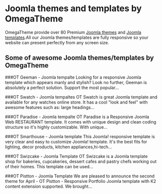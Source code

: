 # Joomla themes and templates by OmegaTheme
OmegaTheme provide over 80 Premium <a href="http://omagetheme.com/joomla-tempaltes/">Joomla themes</a> and <a href="http://omagetheme.com/joomla-tempaltes/">Joomla templates</a>.All our Joomla themes/templates are fully responsive so your website can present perfectly from any screen size. 

## Some of awesome Joomla themes/templates by OmegaTheme

###OT Geeman - Joomla tempalte
Looking for a responsive Joomla template which appears manly and stylish? Look no further, Geeman is absolutely a perfect solution. Support the most popular...

###OT Swatch - Joomla tempaltes
OT Swatch is great Joomla template and available for any watches online store. It has a cool "look and feel" with awesome features such as: large headings...

###OT Paradise - Joomla tempalte
OT Paradise is a Responsive Joomla Web RESTAURANT template. It comes with unique design and clean coding structure so it's highly customizable. With unique...

###OT Smarthouse - Joomla template
This Joomla! responsive template is very clear and easy to customize Joomla! template. It's the best fits for lighting, decor products, kitchen appliances,hi-tech...

###OT Swizcake - Joomla Template
OT Swizcake is a Joomla template shop for bakeries, cupcakeries, dessert cafes and pastry chefs working out of their homes. This template can be used...

###OT Pistton - Joomla Template
We are pleased to announce the second theme for April - OT Pistton - Responsive Portfolio Joomla template with K2 content extension supported. We brought...
